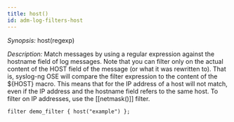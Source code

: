 ```yaml
---
title: host()
id: adm-log-filters-host
---
```


*Synopsis:* host(regexp)

*Description:* Match messages by using a regular expression against the
hostname field of log messages. Note that you can filter only on the
actual content of the HOST field of the message (or what it was
rewritten to). That is, syslog-ng OSE will compare the filter expression
to the content of the ${HOST} macro. This means that for the IP address
of a host will not match, even if the IP address and the hostname field
refers to the same host. To filter on IP addresses, use the
[[netmask()]] filter.  

```config
filter demo_filter { host("example") };
```
